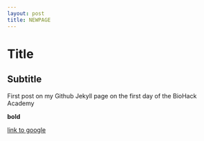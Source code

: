```yaml
---
layout: post
title: NEWPAGE
---
```


# Title

## Subtitle

First post on my Github Jekyll page on the first day of the BioHack Academy

**bold**

[link to google](www.google.com)

